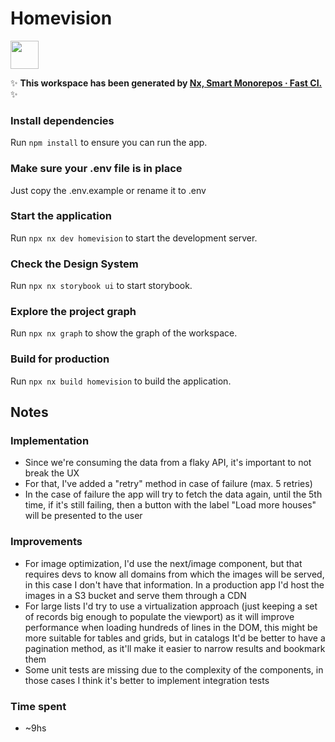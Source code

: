 # Homevision

<a alt="Nx logo" href="https://nx.dev" target="_blank" rel="noreferrer"><img src="https://raw.githubusercontent.com/nrwl/nx/master/images/nx-logo.png" width="45"></a>

✨ **This workspace has been generated by [Nx, Smart Monorepos · Fast CI.](https://nx.dev)** ✨

### Install dependencies

Run `npm install` to ensure you can run the app.

### Make sure your .env file is in place

Just copy the .env.example or rename it to .env

### Start the application

Run `npx nx dev homevision` to start the development server.

### Check the Design System

Run `npx nx storybook ui` to start storybook.

### Explore the project graph

Run `npx nx graph` to show the graph of the workspace.

### Build for production

Run `npx nx build homevision` to build the application.

## Notes

### Implementation
* Since we're consuming the data from a flaky API, it's important to not break the UX
* For that, I've added a "retry" method in case of failure (max. 5 retries)
* In the case of failure the app will try to fetch the data again, until the 5th time, if it's still failing, then a button with the label "Load more houses" will be presented to the user

### Improvements
* For image optimization, I'd use the next/image component, but that requires devs to know all domains from which the images will be served, in this case I don't have that information. In a production app I'd host the images in a S3 bucket and serve them through a CDN
* For large lists I'd try to use a virtualization approach (just keeping a set of records big enough to populate the viewport) as it will improve performance when loading hundreds of lines in the DOM, this might be more suitable for tables and grids, but in catalogs It'd be better to have a pagination method, as it'll make it easier to narrow results and bookmark them
* Some unit tests are missing due to the complexity of the components, in those cases I think it's better to implement integration tests

### Time spent
* ~9hs
